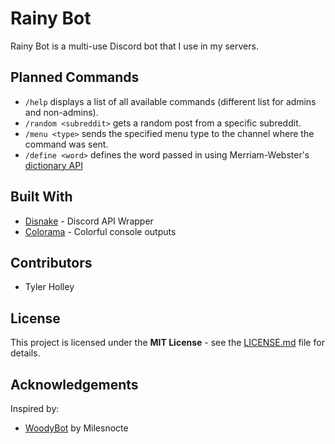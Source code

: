 # Rainy Bot
Rainy Bot is a multi-use Discord bot that I use in my servers. 

## Planned Commands
- `/help` displays a list of all available commands (different list for admins and non-admins).
- `/random <subreddit>` gets a random post from a specific subreddit.
- `/menu <type>` sends the specified menu type to the channel where the command was sent.
- `/define <word>` defines the word passed in using Merriam-Webster's [dictionary API](https://dictionaryapi.com/)

## Built With
- [Disnake](https://docs.disnake.dev/en/latest/) - Discord API Wrapper
- [Colorama](https://pypi.org/project/colorama/) - Colorful console outputs

## Contributors
- Tyler Holley

## License
This project is licensed under the **MIT License** - see the [LICENSE.md](LICENSE.md) file for details.

## Acknowledgements
Inspired by:

- [WoodyBot](https://github.com/Milesnocte/WoodyBot) by Milesnocte